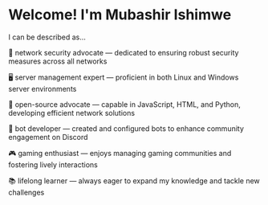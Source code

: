 # Welcome! I'm Mubashir Ishimwe

I can be described as...

🔐 network security advocate — dedicated to ensuring robust security measures across all networks

🖥️ server management expert — proficient in both Linux and Windows server environments

🤝 open-source advocate — capable in JavaScript, HTML, and Python, developing efficient network solutions

🤖 bot developer — created and configured bots to enhance community engagement on Discord

🎮 gaming enthusiast — enjoys managing gaming communities and fostering lively interactions

📚 lifelong learner — always eager to expand my knowledge and tackle new challenges
